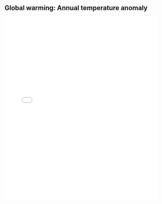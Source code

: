 <!DOCTYPE html>
<html>
<head>
    <title>Tableau Dashboard</title>
</head>
<body>
    <h2>Global warming: Annual temperature anomaly</h2>
    <iframe src="<div class='tableauPlaceholder' id='viz1755846591215' style='position: relative'><noscript><a href='#'><img alt='Global average temperature anomaly relative to 1861-1890The difference in average land-sea surface temperature compared to the 1861-1890 mean, in degrees Celsius. ' src='https:&#47;&#47;public.tableau.com&#47;static&#47;images&#47;Gl&#47;GlobalwarmingAnnualtemperatureanomaly&#47;Dashboard1&#47;1_rss.png' style='border: none' /></a></noscript><object class='tableauViz'  style='display:none;'><param name='host_url' value='https%3A%2F%2Fpublic.tableau.com%2F' /> <param name='embed_code_version' value='3' /> <param name='site_root' value='' /><param name='name' value='GlobalwarmingAnnualtemperatureanomaly&#47;Dashboard1' /><param name='tabs' value='no' /><param name='toolbar' value='yes' /><param name='static_image' value='https:&#47;&#47;public.tableau.com&#47;static&#47;images&#47;Gl&#47;GlobalwarmingAnnualtemperatureanomaly&#47;Dashboard1&#47;1.png' /> <param name='animate_transition' value='yes' /><param name='display_static_image' value='yes' /><param name='display_spinner' value='yes' /><param name='display_overlay' value='yes' /><param name='display_count' value='yes' /><param name='language' value='en-US' /></object></div>                <script type='text/javascript'>                    var divElement = document.getElementById('viz1755846591215');                    var vizElement = divElement.getElementsByTagName('object')[0];                    if ( divElement.offsetWidth > 800 ) { vizElement.style.width='1500px';vizElement.style.height='1227px';} else if ( divElement.offsetWidth > 500 ) { vizElement.style.width='1500px';vizElement.style.height='1227px';} else { vizElement.style.width='100%';vizElement.style.height='1477px';}                     var scriptElement = document.createElement('script');                    scriptElement.src = 'https://public.tableau.com/javascripts/api/viz_v1.js';                    vizElement.parentNode.insertBefore(scriptElement, vizElement);                </script>" 
            width="100%" height="600" frameborder="0">
    </iframe>
</body>
</html>
